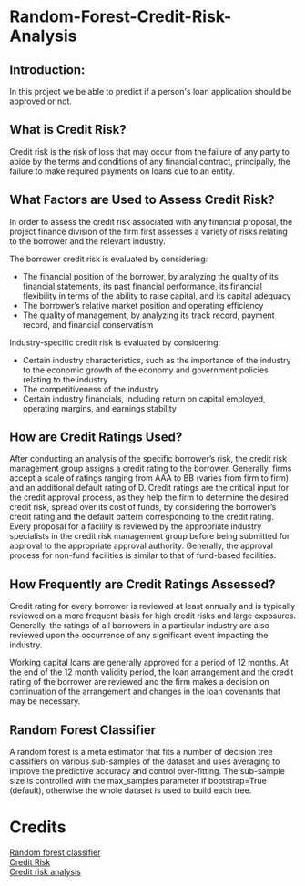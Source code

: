 # Random-Forest-Credit-Risk-Analysis
## Introduction:
In this project we be able to predict if a person's loan application should be approved or not.

## What is Credit Risk?
Credit risk is the risk of loss that may occur from the failure of any party to abide by the terms and conditions of any financial contract, principally, the failure to make required payments on loans due to an entity.

## What Factors are Used to Assess Credit Risk? </br>
In order to assess the credit risk associated with any financial proposal, the project finance division of the firm first assesses a variety of risks relating to the borrower and the relevant industry. </br>

The borrower credit risk is evaluated by considering: </br>

- The financial position of the borrower, by analyzing the quality of its financial statements, its past financial performance, its financial flexibility in terms of the ability to raise capital, and its capital adequacy
- The borrower’s relative market position and operating efficiency
- The quality of management, by analyzing its track record, payment record, and financial conservatism </br>


Industry-specific credit risk is evaluated by considering: </br>
- Certain industry characteristics, such as the importance of the industry to the economic growth of the economy and government policies relating to the industry
- The competitiveness of the industry
- Certain industry financials, including return on capital employed, operating margins, and earnings stability
 

## How are Credit Ratings Used?
After conducting an analysis of the specific borrower’s risk, the credit risk management group assigns a credit rating to the borrower. Generally, firms accept a scale of ratings ranging from AAA to BB (varies from firm to firm) and an additional default rating of D. Credit ratings are the critical input for the credit approval process, as they help the firm to determine the desired credit risk, spread over its cost of funds, by considering the borrower’s credit rating and the default pattern corresponding to the credit rating.
</br>
Every proposal for a facility is reviewed by the appropriate industry specialists in the credit risk management group before being submitted for approval to the appropriate approval authority. Generally, the approval process for non-fund facilities is similar to that of fund-based facilities.

 

## How Frequently are Credit Ratings Assessed?
Credit rating for every borrower is reviewed at least annually and is typically reviewed on a more frequent basis for high credit risks and large exposures. Generally, the ratings of all borrowers in a particular industry are also reviewed upon the occurrence of any significant event impacting the industry.

Working capital loans are generally approved for a period of 12 months. At the end of the 12 month validity period, the loan arrangement and the credit rating of the borrower are reviewed and the firm makes a decision on continuation of the arrangement and changes in the loan covenants that may be necessary.

## Random Forest Classifier

A random forest is a meta estimator that fits a number of decision tree classifiers on various sub-samples of the dataset and uses averaging to improve the predictive accuracy and control over-fitting. The sub-sample size is controlled with the max_samples parameter if bootstrap=True (default), otherwise the whole dataset is used to build each tree.



# Credits
[Random forest classifier](https://scikit-learn.org/stable/modules/generated/sklearn.ensemble.RandomForestClassifier.html) </br>
[Credit Risk](https://corporatefinanceinstitute.com/resources/knowledge/finance/credit-risk/) </br>
[Credit risk analysis](https://github.com/rachittoshniwal/ML-projects/tree/main/credit%20risk)
